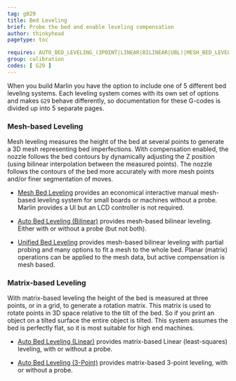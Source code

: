 ```yaml
---
tag: g029
title: Bed Leveling
brief: Probe the bed and enable leveling compensation
author: thinkyhead
pagetype: toc

requires: AUTO_BED_LEVELING_(3POINT|LINEAR|BILINEAR|UBL)|MESH_BED_LEVELING
group: calibration
codes: [ G29 ]
---
```


When you build Marlin you have the option to include one of 5 different bed leveling systems. Each leveling system comes with its own set of options and makes `G29` behave differently, so documentation for these G-codes is divided up into 5 separate pages.

### Mesh-based Leveling
Mesh leveling measures the height of the bed at several points to generate a 3D mesh representing bed imperfections. With compensation enabled, the nozzle follows the bed contours by dynamically adjusting the Z position (using bilinear interpolation between the measured points). The nozzle follows the contours of the bed more accurately with more mesh points and/or finer segmentation of moves.

- [Mesh Bed Leveling](/docs/gcode/G029-mbl.html) provides an economical interactive manual mesh-based leveling system for small boards or machines without a probe. Marlin provides a UI but an LCD controller is not required.

- [Auto Bed Leveling (Bilinear)](/docs/gcode/G029-abl-bilinear.html) provides mesh-based bilinear leveling. Either with or without a probe (but not both).

- [Unified Bed Leveling](/docs/gcode/G029-ubl.html) provides mesh-based bilinear leveling with partial probing and many options to fit a mesh to the whole bed. Planar (matrix) operations can be applied to the mesh data, but active compensation is mesh based.

### Matrix-based Leveling
With matrix-based leveling the height of the bed is measured at three points, or in a grid, to generate a rotation matrix. This matrix is used to rotate points in 3D space relative to the tilt of the bed. So if you print an object on a tilted surface the entire object is tilted. This system assumes the bed is perfectly flat, so it is most suitable for high end machines.

- [Auto Bed Leveling (Linear)](/docs/gcode/G029-abl-linear.html) provides matrix-based Linear (least-squares) leveling, with or without a probe.

- [Auto Bed Leveling (3-Point)](/docs/gcode/G029-abl-3point.html) provides matrix-based 3-point leveling, with or without a probe.
